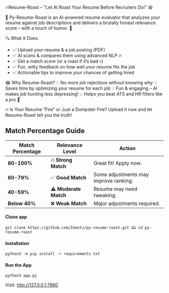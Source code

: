 🔥Resume-Roast – "Let AI Roast Your Resume Before Recruiters Do!" 😆

🚀 Py-Resume-Roast is an AI-powered resume evaluator that analyzes your resume against job descriptions and delivers a brutally honest relevance score – with a touch of humor. 🫣

🔍 What It Does:
- ✅ Upload your resume & a job posting (PDF)
- ✅ AI scans & compares them using advanced NLP 🔥
- ✅ Get a match score (or a roast if it’s bad 💀)
- ✅ Fun, witty feedback on how well your resume fits the job
- ✅ Actionable tips to improve your chances of getting hired

😂 Why Resume-Roast?
💡 No more job rejections without knowing why
💡 Saves time by optimizing your resume for each job
💡 Fun & engaging – AI makes job hunting less depressing!
💡 Helps you beat ATS and HR filters like a pro 🤖

🔥 Is Your Resume “Fire” or Just a Dumpster Fire?
Upload it now and let Resume-Roast tell you the truth!


## Match Percentage Guide

| Match Percentage | Relevance Level | Action |
|------------------|----------------|--------|
| **80-100%** | 🔥 **Strong Match** | Great fit! Apply now. |
| **60-79%**  | ✅ **Good Match** | Some adjustments may improve ranking. |
| **40-59%**  | ⚠️ **Moderate Match** | Resume may need tweaking. |
| **Below 40%** | ❌ **Weak Match** | Major adjustments required. |


#### Clone app
```
git clone https://github.com/Imantz/py-resume-roast.git && cd py-resume-roast
```

#### Installation
```
python3 -m pip install -r requirements.txt
```

#### Run the App
```
python3 app.py
```

Visit: http://127.0.0.1:7860